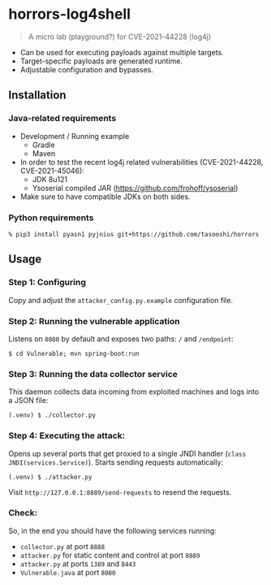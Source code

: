 # horrors-log4shell

> A micro lab (playground?) for CVE-2021-44228 (log4j)

* Can be used for executing payloads against multiple targets.
* Target-specific payloads are generated runtime.
* Adjustable configuration and bypasses.

## Installation

### Java-related requirements

* Development / Running example
    * Gradle
    * Maven
* In order to test the recent log4j related vulnerabilities (CVE-2021-44228, CVE-2021-45046):
    * JDK 8u121
    * Ysoserial compiled JAR (https://github.com/frohoff/ysoserial)
* Make sure to have compatible JDKs on both sides.

### Python requirements

    % pip3 install pyasn1 pyjnius git+https://github.com/tasooshi/horrors

## Usage

### Step 1: Configuring

Copy and adjust the `attacker_config.py.example` configuration file.

### Step 2: Running the vulnerable application

Listens on `8080` by default and exposes two paths: `/` and `/endpoint`:

    $ cd Vulnerable; mvn spring-boot:run

### Step 3: Running the data collector service

This daemon collects data incoming from exploited machines and logs into a JSON file:

    (.venv) $ ./collector.py

### Step 4: Executing the attack:

Opens up several ports that get proxied to a single JNDI handler (`class JNDI(services.Service)`). Starts sending requests automatically:

    (.venv) $ ./attacker.py

Visit `http://127.0.0.1:8889/send-requests` to resend the requests.

### Check:

So, in the end you should have the following services running:

* `collector.py` at port `8888`
* `attacker.py` for static content and control at port `8889`
* `attacker.py` at ports `1389` and `8443`
* `Vulnerable.java` at port `8080`
